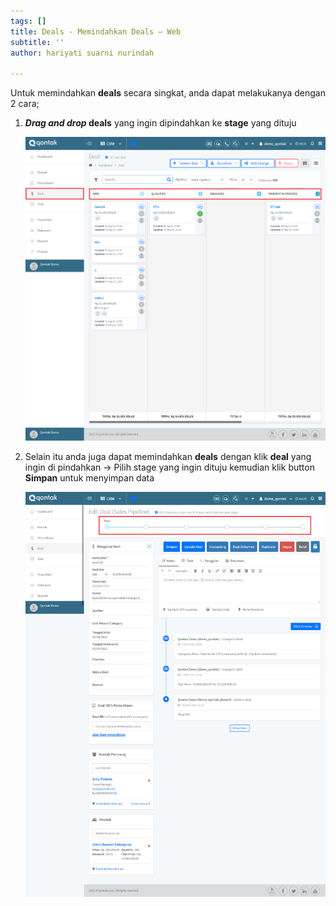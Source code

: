 ```yaml
---
tags: []
title: Deals - Memindahkan Deals – Web
subtitle: ''
author: hariyati suarni nurindah

---
```

Untuk memindahkan **deals** secara singkat, anda dapat melakukanya dengan 2 cara;

1. **_Drag and drop_ deals** yang ingin dipindahkan ke **stage** yang dituju

   ![](/uploads/screencapture-qontak-crm-deals-2021-09-30-09_20_35.png)
2. Selain itu anda juga dapat memindahkan **deals** dengan klik **deal** yang ingin di pindahkan -> Pilih stage yang ingin dituju kemudian klik button **Simpan** untuk menyimpan data

   ![](/uploads/screencapture-qontak-crm-deals-deal-ok-edit-2021-09-30-09_20_55.png)